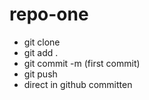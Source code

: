 # repo-one

- git clone 
- git add .
- git commit -m (first commit)
- git push
- direct in github committen
